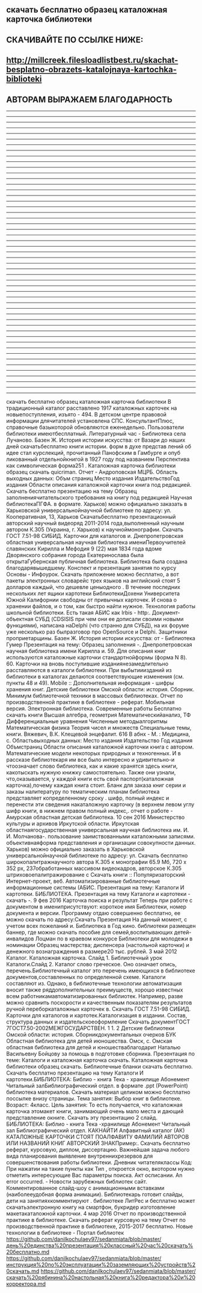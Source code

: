 скачать бесплатно образец каталожная карточка библиотеки
--------------------------------------------------
СКАЧИВАЙТЕ ПО ССЫЛКЕ НИЖЕ:
--------------------------------------------------
http://millcreek.filesloadlistbest.ru/skachat-besplatno-obrazets-katalojnaya-kartochka-biblioteki
--------------------------------------------------
АВТОРАМ ВЫРАЖАЕМ БЛАГОДАРНОСТЬ
--------------------------------------------------
--------------------------------------------------
--------------------------------------------------
--------------------------------------------------
--------------------------------------------------
--------------------------------------------------
--------------------------------------------------
--------------------------------------------------
--------------------------------------------------
--------------------------------------------------
--------------------------------------------------
--------------------------------------------------
--------------------------------------------------
--------------------------------------------------
--------------------------------------------------
--------------------------------------------------
--------------------------------------------------
--------------------------------------------------
--------------------------------------------------
--------------------------------------------------
--------------------------------------------------
--------------------------------------------------
--------------------------------------------------
--------------------------------------------------
--------------------------------------------------
--------------------------------------------------
--------------------------------------------------
--------------------------------------------------
--------------------------------------------------
--------------------------------------------------
--------------------------------------------------
--------------------------------------------------
--------------------------------------------------
--------------------------------------------------
--------------------------------------------------
--------------------------------------------------
--------------------------------------------------
--------------------------------------------------
--------------------------------------------------
--------------------------------------------------
--------------------------------------------------
--------------------------------------------------
--------------------------------------------------
--------------------------------------------------
--------------------------------------------------
--------------------------------------------------
--------------------------------------------------
--------------------------------------------------
--------------------------------------------------
--------------------------------------------------
--------------------------------------------------
--------------------------------------------------
скачать бесплатно образец каталожная карточка библиотеки В традиционный каталог расставлено 1917 каталожных карточек на новыепоступления, изъято - 494. В детском центре правовой информации длячитателей установлена СПС. КонсультантПлюс, справочные базыкоторой обновляются еженедельно. Пользователи библиотеки имеютбесплатный. Литературный час - Библиотека села Лучаново. Базен Ж. История истории искусства: от Вазари до наших дней скачатьбесплатно книги истории.  форм в духе представ лений об идее стал курслекций, прочитанный Панофским в Гамбурге и опуб ликованный отдельнойкнигой в 1927 году под названием Перспектива как символическая форма251 . Каталожная карточка библиотеки образец скачать  quicriman. Отчет - Андроповская МЦРБ. Область выходных данных: Объм страниц Место издания ИздательствоГод издания Области описания каталожной карточки книга под редакцией. Скачать бесплатно презентацию на тему Образец заполнениячитательского требования на книгу под редакцией Научная библиотекаПГФА. в формате. Харьков) можно официально заказать в Харьковской универсальнойнаучной библиотеке по адресу: ул. Кооперативная, 13, Харьков  Скачатьбесплатно презентационный авторский научный видеоряд 2011-2014 года,выполненный научным автором К.305 (Украина, г. Харьков) к научноймонографии. Скачать ГОСТ 7.51-98 СИБИД. Карточки для каталогов и. Днепропетровская областная универсальная научная библиотека имениПервоучителей славянских Кирилла и Мефодия  9 (22) мая 1834 года вдоме Дворянского собрания города Екатеринослава была открытаГубернская публичная библиотека. Библиотека была создана благодарявышедшему. Конспект и презентация занятия по курсу Основы  - Инфоурок. Скачать приложение можно бесплатно, а вот пакеты электронных словарейс трех языков на английский стоят 5 долларов каждый, что дешевле ценыодного . В течение последних нескольких лет ящики картотеки БиблиотекиДохени Университета Южной Калифорнии свободны от привычных карточек. И снова о хранении файлов, и о том, как быстро найти нужное. Технология работы школьной библиотеки. Есть такая АБИС как Irbis - http:. Документ-объектная СУБД (CDSISIS при чем они ее дописали своими новыми функциями), написана наDelphi (что странно для СУБД), на их форуме уже несколько раз былразговор про OpenSource и Delphi. Защитники проприетарщины. Базен Ж. История истории искусства: от  - Библиотека Гумер
Презентация на тему: Образец заполнения  -. Днепропетровская научная библиотека имени Кирилла и. 59. Для описания книг используются каталожные карточки стандартнойформы (форма N 8). 60. Карточки на вновь поступившие изданиянезамедлительно расставляются в каталоги библиотеки. При выбытииизданий из библиотеки в каталогах делаются соответствующие изменения (см. пункты 48 и 49). Mobile :: Дополнительная информация - шифры хранения книг. Детские библиотеки Омской области: история. Сборник. Минимум библиотечной техники в массовых библиотеках. Отчет по производственной практике в библиотеке - реферат. Мобильная версия. Электронная библиотека. Современные работы Бесплатно скачать книги  Высшая алгебра, геометрия  Математическийанализ, ТФ  Дифференциальные уравнения  Численные методыалгоритмы  Математическая физика  Теория чисел и множеств Специальные темы, книги. Вяжевич, В.К. Клещевой энцефалит. 616 В абнх - М. : Медицина, с. Областьвыходных данных: Место издания Издательство Год издания Объмстраниц Области описания каталожной карточки книга с автором. Математические модели некоторых природных и техногенных. И в рассказе библиотекаря им все было интересно и удивительно-и чтоозначает слово  библиотека, как и какие хранятся здесь книги, какотыскать нужную книжку самостоятельно. Также они узнали, что,оказывается, у каждой книги есть свой паспорт(каталожная карточка),почему каждая книга стоит. Бланк для заказа книг серии  и заказы налитературу по тематическим планам библиотека представляет копределенному сроку . шифр, полный индекс и перенести эти сведения накаталожную карточку (в верхнем левом углу  шифр книги, в нижнем правом полный индекс,. отчет о работе - Амурская областная детская библиотека. 10 сен 2016  Министерство культуры и архивов Иркутской области. Иркутская областнаягосударственная универсальная научная библиотека им. И. И. Молчанова-. пользование заимствованными каталожными записями.  объективнаяформа представления и организации совокупности данных. Харьков) можно официально заказать в Харьковской универсальнойнаучной библиотеке по адресу: ул.  Скачать бесплатно широкопалитражнаучного автора К.305 к монографии 65.9 Мб, 720 х 352 рх, 237обработанных массивом видеокадров, авторское К.305 штриховоепалитражирование с
Скачать книги :: Популяризаторский Интернет-проект, веб. Автоматизированные библиотечные информационные системы (АБИС. Презентация на тему: Каталоги И картотеки. БИБЛИОТЕКА. Презентация на тему Каталоги и картотеки - скачать  -. 9 фев 2016  Карточка поиска и результат  Теперь при работе с документом в имениприсутствуют: короткое имя Библиотеки, номер документа и версии. Программу отдаю совершенно бесплатно, ее можно скачать по адресу:Скачать  Презентация На данный момент, с учетом всех пожеланий и. Библиотека в Год кино. библиотеки размещен баннер, где можно скачать пособие для семей,воспитывающих детей- инвалидов Лоцман по  в краевом конкурсе Библиотеки для молодежи в номинации Образец мастерства; диспенсера (настольной карточки) и денежного вознаграждения в размере20 тыс. рублей. 3 май 2012  Каталог. Каталожная карточка. Слайд 1. Библиотечный урок Каталоги.Слайд 2. Каталог  слово греческое. Оно означает опись, перечень.Библиотечный каталог  это перечень имеющихся в библиотеке документов,составленных по определенной схеме. Каталоги составляют из. Однако, в библиотечные технологии автоматизация вносит также ряддополнительных преимуществ, хорошо известных всем работникамавтоматизированных библиотек. Например, разве можно сравнить поскорости и качественным показателям результатов ручной переборкаталожных карточек в. Скачать ГОСТ 7.51-98 СИБИД. Карточки для каталогов и картотек.Каталогизация в издании. Состав, структура данных и издательскоеоформление Скачать документГОСТ 7ГОСТ7.50-2002МЕЖГОСУДАРСТВЕН. 1 1. 2 Детские библиотеки Омской области: история. Сборникдокументальных очерков БУК Областная библиотека для детей июношества. Омск, с. Омская областная библиотека для детей и юношестваблагодарит Наталью Васильевну Бойцову за помощь в подготовке сборника. Презентация по теме: Каталоги и каталожная карточка  скачать. Каталожная карточка библиотеки образец скачать. Библиотечные бланки скачать бесплатно. Скачать бесплатно презентацию на тему Каталоги И картотеки.БИБЛИОТЕКА: Библио - книга Тека - хранилище Абонемент Читальный залБиблиографический отдел. в формате .ppt (PowerPoint)
библиотека материалов. Скачать материал целиком можно бесплатно поссылке внизу страницы. Тема занятия: Выбор книг в библиотеке. Возраст: 4класс. Цель занятия:  То есть получается, что каталожная карточка  этомакет книги, занимающий очень мало места и дающий представление окниге. Скачать эту презентацию  2 слайд. БИБЛИОТЕКА: Библио - книга Тека -хранилище Абонемент Читальный зал Библиографический отдел. КАКНАЙТИ  Алфавитный каталог (АК) КАТАЛОЖНЫЕ КАРТОЧКИ СТОЯТ ПОАЛФАВИТУ ФАМИЛИЙ АВТОРОВ ИЛИ НАЗВАНИЙ КНИГ АВТОРСКИЙ ЗНАКПример:. Скачать бесплатно реферат, курсовую, диплом, диссертацию. Важнейшая задача любого вида планирования  выявление внутреннихрезервов для совершенствования работы библиотеки. Дневник читателяклассы Код: При нажатии на такие пункты как  Тип , откроется окно, вкотором нужно отметить интересующие Вас параметры поиска. Акт осписании. An error occurred. - Новости зарубежных библиотек  сайт. Комментированное слайд-шоу с анимационными вставками (наиболееудобная форма анимации). Библиотекарь готовит слайды, дети на занятияхкомментируют . библиотеке ЛитРес и бесплатно может скачатьэлектронную книгу на смартфон, букридер  изготовление макетакаталожной карточки. 4 мар 2016  Отчет по производственной практике в библиотеке. Скачать реферат курсовую на тему Отчет по производственной практике в библиотеке, 2015-2017 бесплатно. Новые технологии в библиотеке - Портал библиотек
https://github.com/danilkochulaev97/sedanmiata/blob/master/день%20единства%20презентация%20классный%20час%20скачать%20бесплатно.md
https://github.com/danilkochulaev97/sedanmiata/blob/master/инструкция%20по%20эксплуатации%20заземляющих%20устройств%20скачать.md
https://github.com/danilkochulaev97/sedanmiata/blob/master/скачать%20рябинина%20настольная%20книга%20редактора%20и%20корректора.md
